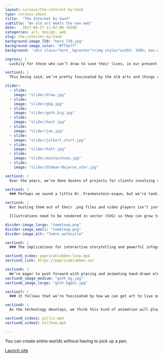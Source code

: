 ```yaml
---
layout: curious/the-internet-by-hand
type: curious-about
title:  "The Internet by hand"
subtitle: "An old art meets the new web"
date:   2017-04-27 11:07:00 +0100
categories: art, design, web
slug: the-internet-by-hand
background-image_720: "hero_720.jpg"
background-image_color: "#ffde7f"
background: '<div class="hero__bgcenter"><img style="width: 100%; max-width: 20em; height: auto" class="image" src="https://fullystudios.se/assets/curious-about/the-internet-by-hand/tomte-sequence.gif"></div>'

ingress: |
  Luckily for those who can’t draw to save their lives, in our present digital era you don’t need to be a good drawer to be a good designer. You can create entire worlds without having to pick up a pen.

section1: |
  This being said, we’re pretty fascinated by the old arts and things crafted by human hands. We have two properly educated illustrators at Fully, which is a larger number than most agencies have at all. The twist is that one of them is our back-end coder and the other is our filmmaker.

slider:
  - slide: 
    image: "slider/draw.jpg"
  - slide:
    image: "slider/gbg.jpg"
  - slide:
    image: "slider/goth_big.jpg"
  - slide:
    image: "slider/hast.jpg"
  - slide:
    image: "slider/jan.jpg"
  - slide:
    image: "slider/julkort_stort.jpg"
  - slide:
    image: "slider/katt.jpg"
  - slide:
    image: "slider/mustaschvax.jpg"
  - slide:
    image: "slider/Oldman-Majorna_stor.jpg"

section2: |
  Over the years, we’ve done dozens of projects for clients involving custom illustrations and animated movies. But having poly-talented illustrators in our midst has prompted us to experiment with translating the handwritten arts to the web in new ways.

section3: |
  ### Perhaps we sound a little Dr. Frankenstein-esque, but we’re looking to liberate our hand-drawn creations from their rectangles.

section4: |
  But busting them out of their .png files and video players isn’t just a nerdy design wish. It’s actually an imperative for the future of hand-drawn elements on the web. It’s not feasible for these assets to be fixed files anymore. The rise of mobile devices and the massive variance in screen sizes means that all websites, and all the content on them, need to be responsive.

  Illustrations need to be rendered in vector (SVG) so they can grow to the size of a building and shrink to the size of a watch. The cool thing about vector images is that they can be moved with Javascript. Think of it this way: you have an image made of code that moves because of code. This is animation without the limits of a play button. Wild.

divider-image_large: "tomeloop.png"
divider-image_small: "tomeloop.png"
divider-image_alt: "Tomte walkcycle"

section5: |
  ### The implications for interactive storytelling and powerful infographics are far-reaching. We’ve dabbled a bit thusfar and the results are pretty stellar:

section5_video: papricaklubben-loop.mp4
section5_link: https://papricaklubben.se/

section6: |
  We’re eager to push forward with placing and animating hand-drawn elements on the web. Much of the motivation comes from the fact that we spend a lot of our spare time with comics, videogames and various other kinds of art. Whenever we’re looking to do something new and innovative in our work, we tend to look to our favorite stuff for inspiration.
section6_image_medium: "goth_bg.jpg"
section6_image_large: "goth_bg@2x.jpg"

section7: |
  ### It follows that we’re fascinated by how we can get art to live on the web. Rather than just “upload” it, we want to translate it completely and entirely to a digital medium through code, and in doing so, expand its capabilities.

section8: |
  As the technology develops, we think this kind of animation will play a larger and larger role in web experiences. Granted it’s not the future, but it is a future of the web. Computer-generated imagery (CGI) will only continue to grow in importance. But as it does, hand-drawn imagery will provide a fresh alternative that delivers a staggering visceral impact when done well.

section8_video1: gillis.mp4
section8_video2: willhem.mp4

---
```


You can create entire worlds without having to pick up a pen.

[Launch site][motion-link]

[motion-link]: http://fullystudios.se

